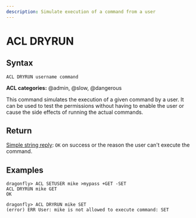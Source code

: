 ```yaml
---
description: Simulate execution of a command from a user
---
```


# ACL DRYRUN

## Syntax

    ACL DRYRUN username command

**ACL categories:** @admin, @slow, @dangerous

This command simulates the execution of a given command by a user. It can be used to test the permissions without having to enable the user or cause the side effects of running the actual commands.

## Return

[Simple string reply](https://redis.io/docs/reference/protocol-spec/#simple-strings): `OK` on success
or the reason the user can't execute the command.

## Examples

```shell
dragonfly> ACL SETUSER mike >mypass +GET -SET
ACL DRYRUN mike GET
OK

dragonfly> ACL DRYRUN mike SET
(error) ERR User: mike is not allowed to execute command: SET
```
